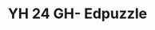 ---
title: YH 24 GH- Edpuzzle
redirect_to: https://edpuzzle.com/assignments/671b742659ea8c57818cd545/watch
redirect_from: 
  - /YHGH2024Edpuzzle
  - /yhgh2024edpuzzle
---